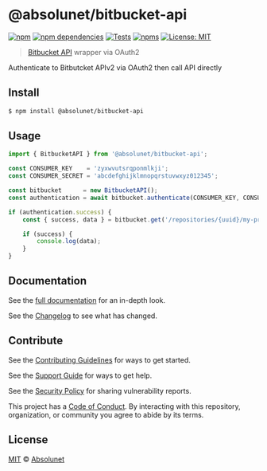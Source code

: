 # @absolunet/bitbucket-api

[![npm][npm-badge]][npm-url]
[![npm dependencies][dependencies-badge]][dependencies-url]
[![Tests][tests-badge]][tests-url]
[![npms][npms-badge]][npms-url]
[![License: MIT][license-badge]][license-url]

> [Bitbucket API](https://developer.atlassian.com/bitbucket/api/2/reference/) wrapper via OAuth2

Authenticate to Bitbutcket APIv2 via OAuth2 then call API directly


## Install

```sh
$ npm install @absolunet/bitbucket-api
```


## Usage

```js
import { BitbucketAPI } from '@absolunet/bitbucket-api';

const CONSUMER_KEY    = 'zyxwvutsrqponmlkji';
const CONSUMER_SECRET = 'abcdefghijklmnopqrstuvwxyz012345';

const bitbucket      = new BitbucketAPI();
const authentication = await bitbucket.authenticate(CONSUMER_KEY, CONSUMER_SECRET);

if (authentication.success) {
	const { success, data } = bitbucket.get('/repositories/{uuid}/my-project');

	if (success) {
		console.log(data);
	}
}
```


## Documentation

See the [full documentation](https://documentation.absolunet.com/node-bitbucket-api) for an in-depth look.

See the [Changelog](CHANGELOG.md) to see what has changed.


## Contribute

See the [Contributing Guidelines](CONTRIBUTING.md) for ways to get started.

See the [Support Guide](SUPPORT.md) for ways to get help.

See the [Security Policy](SECURITY.md) for sharing vulnerability reports.

This project has a [Code of Conduct](CODE_OF_CONDUCT.md).
By interacting with this repository, organization, or community you agree to abide by its terms.


## License

[MIT](LICENSE) © [Absolunet](https://absolunet.com)




[npm-badge]:          https://img.shields.io/npm/v/@absolunet/bitbucket-api?style=flat-square
[dependencies-badge]: https://img.shields.io/david/absolunet/node-bitbucket-api?style=flat-square
[tests-badge]:        https://img.shields.io/github/workflow/status/absolunet/node-bitbucket-api/tests/master?label=tests&style=flat-square
[npms-badge]:         https://badges.npms.io/%40absolunet%2Fbitbucket-api.svg?style=flat-square
[license-badge]:      https://img.shields.io/badge/license-MIT-green?style=flat-square

[npm-url]:          https://www.npmjs.com/package/@absolunet/bitbucket-api
[dependencies-url]: https://david-dm.org/absolunet/node-bitbucket-api
[tests-url]:        https://github.com/absolunet/node-bitbucket-api/actions?query=workflow%3Atests+branch%3Amaster
[npms-url]:         https://npms.io/search?q=%40absolunet%2Fbitbucket-api
[license-url]:      https://opensource.org/licenses/MIT
